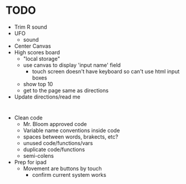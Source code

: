 # TODO
- Trim R sound
- UFO
    - sound
- Center Canvas
- High scores board
    - "local storage"
    - use canvas to display 'input name' field
        - touch screen doesn't have keyboard so can't use html input boxes
    - show top 10
    - get to the page same as directions
- Update directions/read me
#
- Clean code
    - Mr. Bloom approved code
    - Variable name conventions inside code
    - spaces between words, brakects, etc?
    - unused code/functions/vars
    - duplicate code/functions
    - semi-colens
- Prep for ipad
    - Movement are buttons by touch
        - confirm current system works
#
